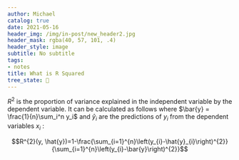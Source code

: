 ```yaml
---
author: Michael
catalog: true
date: 2021-05-16
header_img: /img/in-post/new_header2.jpg
header_mask: rgba(40, 57, 101, .4)
header_style: image
subtitle: No subtitle
tags:
- notes
title: What is R Squared
tree_state: 🌱
---
```


$R^2$ is the proportion of variance explained in the independent variable by the dependent variable. It can be calculated as follows where $\bar{y} = \frac{1}{n}\sum_i^n y_i$ and $\hat{y}_i$ are the predictions of $y_i$ from the dependent variables $x_i$ :

$$R^{2}(y, \hat{y})=1-\frac{\sum_{i=1}^{n}\left(y_{i}-\hat{y}_{i}\right)^{2}}{\sum_{i=1}^{n}\left(y_{i}-\bar{y}\right)^{2}}$$